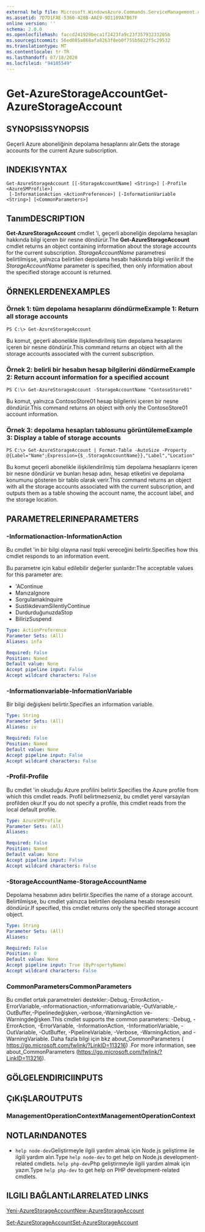 ```yaml
---
external help file: Microsoft.WindowsAzure.Commands.ServiceManagement.dll-Help.xml
ms.assetid: 7D7D1FAE-5360-428B-AAE9-9D1109A7B67F
online version: ''
schema: 2.0.0
ms.openlocfilehash: faccd241929beca1f2423fa9c23f35793233205b
ms.sourcegitcommit: 56ed085a868afa8263f8eb0f755b5822f5c29532
ms.translationtype: MT
ms.contentlocale: tr-TR
ms.lasthandoff: 07/18/2020
ms.locfileid: "94105549"
---
```

# <span data-ttu-id="54be3-101">Get-AzureStorageAccount</span><span class="sxs-lookup"><span data-stu-id="54be3-101">Get-AzureStorageAccount</span></span>

## <span data-ttu-id="54be3-102">SYNOPSIS</span><span class="sxs-lookup"><span data-stu-id="54be3-102">SYNOPSIS</span></span>
<span data-ttu-id="54be3-103">Geçerli Azure aboneliğinin depolama hesaplarını alır.</span><span class="sxs-lookup"><span data-stu-id="54be3-103">Gets the storage accounts for the current Azure subscription.</span></span>

## <span data-ttu-id="54be3-104">INDEKI</span><span class="sxs-lookup"><span data-stu-id="54be3-104">SYNTAX</span></span>

```
Get-AzureStorageAccount [[-StorageAccountName] <String>] [-Profile <AzureSMProfile>]
 [-InformationAction <ActionPreference>] [-InformationVariable <String>] [<CommonParameters>]
```

## <span data-ttu-id="54be3-105">Tanım</span><span class="sxs-lookup"><span data-stu-id="54be3-105">DESCRIPTION</span></span>
<span data-ttu-id="54be3-106">**Get-AzureStorageAccount** cmdlet 'i, geçerli aboneliğin depolama hesapları hakkında bilgi içeren bir nesne döndürür.</span><span class="sxs-lookup"><span data-stu-id="54be3-106">The **Get-AzureStorageAccount** cmdlet returns an object containing information about the storage accounts for the current subscription.</span></span>
<span data-ttu-id="54be3-107">*StorageAccountName* parametresi belirtilmişse, yalnızca belirtilen depolama hesabı hakkında bilgi verilir.</span><span class="sxs-lookup"><span data-stu-id="54be3-107">If the *StorageAccountName* parameter is specified, then only information about the specified storage account is returned.</span></span>

## <span data-ttu-id="54be3-108">ÖRNEKLERDEN</span><span class="sxs-lookup"><span data-stu-id="54be3-108">EXAMPLES</span></span>

### <span data-ttu-id="54be3-109">Örnek 1: tüm depolama hesaplarını döndürme</span><span class="sxs-lookup"><span data-stu-id="54be3-109">Example 1: Return all storage accounts</span></span>
```
PS C:\> Get-AzureStorageAccount
```

<span data-ttu-id="54be3-110">Bu komut, geçerli abonelikle ilişkilendirilmiş tüm depolama hesaplarını içeren bir nesne döndürür.</span><span class="sxs-lookup"><span data-stu-id="54be3-110">This command returns an object with all the storage accounts associated with the current subscription.</span></span>

### <span data-ttu-id="54be3-111">Örnek 2: belirli bir hesabın hesap bilgilerini döndürme</span><span class="sxs-lookup"><span data-stu-id="54be3-111">Example 2: Return account information for a specified account</span></span>
```
PS C:\> Get-AzureStorageAccount -StorageAccountName "ContosoStore01"
```

<span data-ttu-id="54be3-112">Bu komut, yalnızca ContosoStore01 hesap bilgilerini içeren bir nesne döndürür.</span><span class="sxs-lookup"><span data-stu-id="54be3-112">This command returns an object with only the ContosoStore01 account information.</span></span>

### <span data-ttu-id="54be3-113">Örnek 3: depolama hesapları tablosunu görüntüleme</span><span class="sxs-lookup"><span data-stu-id="54be3-113">Example 3: Display a table of storage accounts</span></span>
```
PS C:\> Get-AzureStorageAccount | Format-Table -AutoSize -Property @{Label="Name";Expression={$_.StorageAccountName}},"Label","Location"
```

<span data-ttu-id="54be3-114">Bu komut geçerli abonelikle ilişkilendirilmiş tüm depolama hesaplarını içeren bir nesne döndürür ve bunları hesap adını, hesap etiketini ve depolama konumunu gösteren bir tablo olarak verir.</span><span class="sxs-lookup"><span data-stu-id="54be3-114">This command returns an object with all the storage accounts associated with the current subscription, and outputs them as a table showing the account name, the account label, and the storage location.</span></span>

## <span data-ttu-id="54be3-115">PARAMETRELERINE</span><span class="sxs-lookup"><span data-stu-id="54be3-115">PARAMETERS</span></span>

### <span data-ttu-id="54be3-116">-Informationaction</span><span class="sxs-lookup"><span data-stu-id="54be3-116">-InformationAction</span></span>
<span data-ttu-id="54be3-117">Bu cmdlet 'in bir bilgi olayına nasıl tepki vereceğini belirtir.</span><span class="sxs-lookup"><span data-stu-id="54be3-117">Specifies how this cmdlet responds to an information event.</span></span>

<span data-ttu-id="54be3-118">Bu parametre için kabul edilebilir değerler şunlardır:</span><span class="sxs-lookup"><span data-stu-id="54be3-118">The acceptable values for this parameter are:</span></span>

- <span data-ttu-id="54be3-119">'A</span><span class="sxs-lookup"><span data-stu-id="54be3-119">Continue</span></span>
- <span data-ttu-id="54be3-120">Manıza</span><span class="sxs-lookup"><span data-stu-id="54be3-120">Ignore</span></span>
- <span data-ttu-id="54be3-121">Sorgulamak</span><span class="sxs-lookup"><span data-stu-id="54be3-121">Inquire</span></span>
- <span data-ttu-id="54be3-122">Sustlıkdevam</span><span class="sxs-lookup"><span data-stu-id="54be3-122">SilentlyContinue</span></span>
- <span data-ttu-id="54be3-123">Durdurduğunuzda</span><span class="sxs-lookup"><span data-stu-id="54be3-123">Stop</span></span>
- <span data-ttu-id="54be3-124">Biliriz</span><span class="sxs-lookup"><span data-stu-id="54be3-124">Suspend</span></span>

```yaml
Type: ActionPreference
Parameter Sets: (All)
Aliases: infa

Required: False
Position: Named
Default value: None
Accept pipeline input: False
Accept wildcard characters: False
```

### <span data-ttu-id="54be3-125">-Informationvariable</span><span class="sxs-lookup"><span data-stu-id="54be3-125">-InformationVariable</span></span>
<span data-ttu-id="54be3-126">Bir bilgi değişkeni belirtir.</span><span class="sxs-lookup"><span data-stu-id="54be3-126">Specifies an information variable.</span></span>

```yaml
Type: String
Parameter Sets: (All)
Aliases: iv

Required: False
Position: Named
Default value: None
Accept pipeline input: False
Accept wildcard characters: False
```

### <span data-ttu-id="54be3-127">-Profil</span><span class="sxs-lookup"><span data-stu-id="54be3-127">-Profile</span></span>
<span data-ttu-id="54be3-128">Bu cmdlet 'in okuduğu Azure profilini belirtir.</span><span class="sxs-lookup"><span data-stu-id="54be3-128">Specifies the Azure profile from which this cmdlet reads.</span></span>
<span data-ttu-id="54be3-129">Profil belirtmezseniz, bu cmdlet yerel varsayılan profilden okur.</span><span class="sxs-lookup"><span data-stu-id="54be3-129">If you do not specify a profile, this cmdlet reads from the local default profile.</span></span>

```yaml
Type: AzureSMProfile
Parameter Sets: (All)
Aliases: 

Required: False
Position: Named
Default value: None
Accept pipeline input: False
Accept wildcard characters: False
```

### <span data-ttu-id="54be3-130">-StorageAccountName</span><span class="sxs-lookup"><span data-stu-id="54be3-130">-StorageAccountName</span></span>
<span data-ttu-id="54be3-131">Depolama hesabının adını belirtir.</span><span class="sxs-lookup"><span data-stu-id="54be3-131">Specifies the name of a storage account.</span></span>
<span data-ttu-id="54be3-132">Belirtilmişse, bu cmdlet yalnızca belirtilen depolama hesabı nesnesini döndürür.</span><span class="sxs-lookup"><span data-stu-id="54be3-132">If specified, this cmdlet returns only the specified storage account object.</span></span>

```yaml
Type: String
Parameter Sets: (All)
Aliases: 

Required: False
Position: 0
Default value: None
Accept pipeline input: True (ByPropertyName)
Accept wildcard characters: False
```

### <span data-ttu-id="54be3-133">CommonParameters</span><span class="sxs-lookup"><span data-stu-id="54be3-133">CommonParameters</span></span>
<span data-ttu-id="54be3-134">Bu cmdlet ortak parametreleri destekler:-Debug,-ErrorAction,-ErrorVariable,-ınformationaction,-ınformationvariable,-OutVariable,-OutBuffer,-Pipelinedeğişken,-verbose,-WarningAction ve-Warningdeğişken.</span><span class="sxs-lookup"><span data-stu-id="54be3-134">This cmdlet supports the common parameters: -Debug, -ErrorAction, -ErrorVariable, -InformationAction, -InformationVariable, -OutVariable, -OutBuffer, -PipelineVariable, -Verbose, -WarningAction, and -WarningVariable.</span></span> <span data-ttu-id="54be3-135">Daha fazla bilgi için bkz about_CommonParameters ( https://go.microsoft.com/fwlink/?LinkID=113216) .</span><span class="sxs-lookup"><span data-stu-id="54be3-135">For more information, see about_CommonParameters (https://go.microsoft.com/fwlink/?LinkID=113216).</span></span>

## <span data-ttu-id="54be3-136">GÖLGELENDIRICI</span><span class="sxs-lookup"><span data-stu-id="54be3-136">INPUTS</span></span>

## <span data-ttu-id="54be3-137">ÇıKıŞLAR</span><span class="sxs-lookup"><span data-stu-id="54be3-137">OUTPUTS</span></span>

### <span data-ttu-id="54be3-138">ManagementOperationContext</span><span class="sxs-lookup"><span data-stu-id="54be3-138">ManagementOperationContext</span></span>

## <span data-ttu-id="54be3-139">NOTLARıNDA</span><span class="sxs-lookup"><span data-stu-id="54be3-139">NOTES</span></span>
* <span data-ttu-id="54be3-140">`help node-dev`Geliştirmeyle ilgili yardım almak için Node.js geliştirme ile ilgili yardım alın.</span><span class="sxs-lookup"><span data-stu-id="54be3-140">Type `help node-dev` to get help on Node.js development-related cmdlets.</span></span> <span data-ttu-id="54be3-141">`help php-dev`Php geliştirmeyle ilgili yardım almak için yazın.</span><span class="sxs-lookup"><span data-stu-id="54be3-141">Type `help php-dev` to get help on PHP development-related cmdlets.</span></span>

## <span data-ttu-id="54be3-142">ILGILI BAĞLANTıLAR</span><span class="sxs-lookup"><span data-stu-id="54be3-142">RELATED LINKS</span></span>

[<span data-ttu-id="54be3-143">Yeni-AzureStorageAccount</span><span class="sxs-lookup"><span data-stu-id="54be3-143">New-AzureStorageAccount</span></span>](./New-AzureStorageAccount.md)

[<span data-ttu-id="54be3-144">Set-AzureStorageAccount</span><span class="sxs-lookup"><span data-stu-id="54be3-144">Set-AzureStorageAccount</span></span>](./Set-AzureStorageAccount.md)


